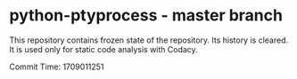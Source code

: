 # python-ptyprocess - master branch

This repository contains frozen state of the repository.
Its history is cleared. It is used only for static code
analysis with Codacy.

Commit Time: 1709011251